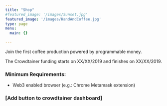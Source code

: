 ```yaml
---
title: "Shop"
#featured_image: '/images/Sunset.jpg'
featured_image: '/images/HandAndCoffee.jpg'
type: page
menu:
  main: {}

---
```


Join the first coffee production powered by programmable money.

The Crowdtainer funding starts on XX/XX/2019 and finishes on XX/XX/2019.

### Minimum Requirements:
- Web3 enabled browser (e.g.: Chrome Metamask extension)

### [Add button to crowdtainer dashboard]

